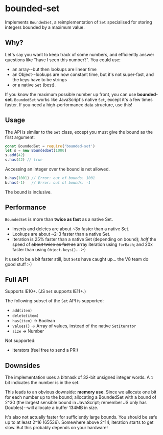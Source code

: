 # bounded-set

Implements `BoundedSet`, a reimplementation of `Set` specialised for storing integers bounded by a maximum value.

Why?
----

Let's say you want to keep track of some numbers, and efficiently answer questions like "have I seen this number?".
You could use:

* an array--but then lookups are linear time
* an Object--lookups are now constant time, but it's not super-fast, and the keys have to be strings
* or a native `Set` (best).

If you know the maximum possible number up front, you can use **bounded-set**. `BoundedSet` works like JavaScript's native `Set`, except it's a few times faster. If you need a high-performance data structure, use this!

Usage
-----

The API is similar to the `Set` class, except you must give the bound as the first argument:

```js
const BoundedSet = require('bounded-set')
let s = new BoundedSet(1000)
s.add(42)
s.has(42) // true
```

Accessing an integer over the bound is not allowed.

```js
b.has(1001) // Error: out of bounds: 1001
b.has(-1)   // Error: out of bounds: -1
```

The bound is inclusive.


Performance
-----------

`BoundedSet` is more than **twice as fast** as a native Set.

- Inserts and deletes are about ~3x faster than a native Set.
- Lookups are about ~2-3 faster than a native Set.
- Iteration is 25% faster than a native Set (depending on bound); _half_ the speed of <s>about twice as fast as</s> array iteration using `forEach`; and 20x faster than using `Object.keys()`... :-)

It used to be a bit faster still, but `Set`s have caught up... the V8 team do good stuff :-)


Full API
--------

Supports IE10+. (JS `Set` supports IE11+.)

The following subset of the `Set` API is supported:

* `add(item)`
* `delete(item)`
* `has(item)` -> Boolean
* `values()` -> Array of values, instead of the native `SetIterator`
* `size` -> Number

Not supported:

* Iterators (feel free to send a PR!)


Downsides
---------

The implementation uses a bitmask of 32-bit unsigned integer words. A `1` bit indicates the number is in the set.

This leads to an obvious downside: **memory use**. Since we allocate one bit for each number up to the bound; allocating a BoundedSet with a bound of 2^30 (the largest sensible bound in JavaScript; remember JS only has Doubles)--will allocate a buffer 134MB in size.

It's also not actually faster for sufficiently large bounds. You should be safe up to at least 2^16 (65536). Somewhere above 2^14, iteration starts to get slow. But this probably depends on your hardware!

